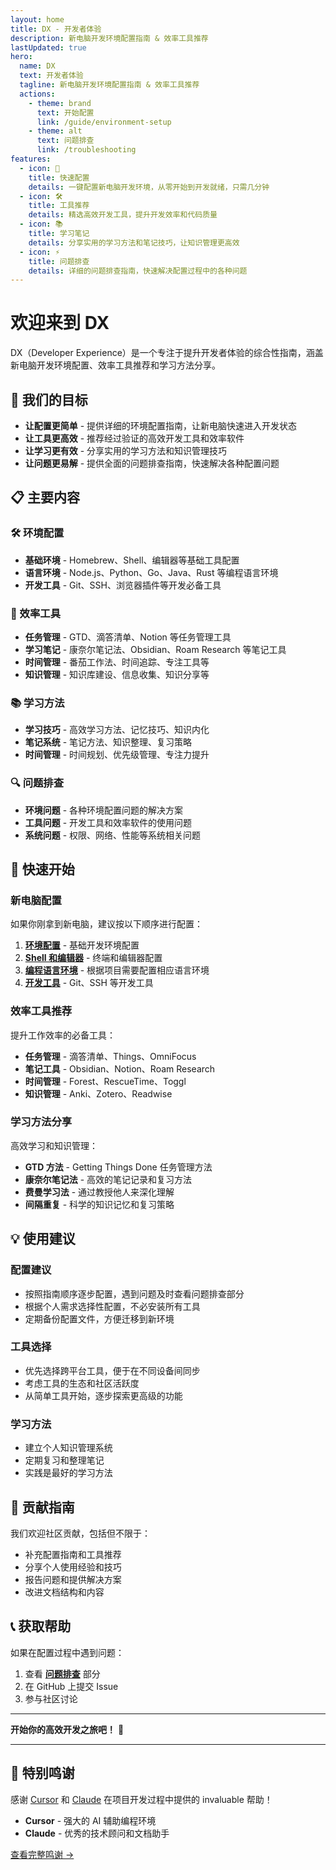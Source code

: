 ```yaml
---
layout: home
title: DX - 开发者体验
description: 新电脑开发环境配置指南 & 效率工具推荐
lastUpdated: true
hero:
  name: DX
  text: 开发者体验
  tagline: 新电脑开发环境配置指南 & 效率工具推荐
  actions:
    - theme: brand
      text: 开始配置
      link: /guide/environment-setup
    - theme: alt
      text: 问题排查
      link: /troubleshooting
features:
  - icon: 🚀
    title: 快速配置
    details: 一键配置新电脑开发环境，从零开始到开发就绪，只需几分钟
  - icon: 🛠️
    title: 工具推荐
    details: 精选高效开发工具，提升开发效率和代码质量
  - icon: 📚
    title: 学习笔记
    details: 分享实用的学习方法和笔记技巧，让知识管理更高效
  - icon: ⚡
    title: 问题排查
    details: 详细的问题排查指南，快速解决配置过程中的各种问题
---
```


<div class="welcome-section">

# 欢迎来到 DX

</div>

DX（Developer Experience）是一个专注于提升开发者体验的综合性指南，涵盖新电脑开发环境配置、效率工具推荐和学习方法分享。

## 🎯 我们的目标

- **让配置更简单** - 提供详细的环境配置指南，让新电脑快速进入开发状态
- **让工具更高效** - 推荐经过验证的高效开发工具和效率软件
- **让学习更有效** - 分享实用的学习方法和知识管理技巧
- **让问题更易解** - 提供全面的问题排查指南，快速解决各种配置问题

## 📋 主要内容

### 🛠️ 环境配置
- **基础环境** - Homebrew、Shell、编辑器等基础工具配置
- **语言环境** - Node.js、Python、Go、Java、Rust 等编程语言环境
- **开发工具** - Git、SSH、浏览器插件等开发必备工具

### 🔧 效率工具
- **任务管理** - GTD、滴答清单、Notion 等任务管理工具
- **学习笔记** - 康奈尔笔记法、Obsidian、Roam Research 等笔记工具
- **时间管理** - 番茄工作法、时间追踪、专注工具等
- **知识管理** - 知识库建设、信息收集、知识分享等

### 📚 学习方法
- **学习技巧** - 高效学习方法、记忆技巧、知识内化
- **笔记系统** - 笔记方法、知识整理、复习策略
- **时间管理** - 时间规划、优先级管理、专注力提升

### 🔍 问题排查
- **环境问题** - 各种环境配置问题的解决方案
- **工具问题** - 开发工具和效率软件的使用问题
- **系统问题** - 权限、网络、性能等系统相关问题

## 🚀 快速开始

### 新电脑配置
如果你刚拿到新电脑，建议按以下顺序进行配置：

1. **[环境配置](./guide/environment-setup)** - 基础开发环境配置
2. **[Shell 和编辑器](./guide/shell-editor-setup)** - 终端和编辑器配置
3. **[编程语言环境](./guide/)** - 根据项目需要配置相应语言环境
4. **[开发工具](./guide/development-tools)** - Git、SSH 等开发工具

### 效率工具推荐
提升工作效率的必备工具：

- **任务管理** - 滴答清单、Things、OmniFocus
- **笔记工具** - Obsidian、Notion、Roam Research
- **时间管理** - Forest、RescueTime、Toggl
- **知识管理** - Anki、Zotero、Readwise

### 学习方法分享
高效学习和知识管理：

- **GTD 方法** - Getting Things Done 任务管理方法
- **康奈尔笔记法** - 高效的笔记记录和复习方法
- **费曼学习法** - 通过教授他人来深化理解
- **间隔重复** - 科学的知识记忆和复习策略

## 💡 使用建议

### 配置建议
- 按照指南顺序逐步配置，遇到问题及时查看问题排查部分
- 根据个人需求选择性配置，不必安装所有工具
- 定期备份配置文件，方便迁移到新环境

### 工具选择
- 优先选择跨平台工具，便于在不同设备间同步
- 考虑工具的生态和社区活跃度
- 从简单工具开始，逐步探索更高级的功能

### 学习方法
- 建立个人知识管理系统
- 定期复习和整理笔记
- 实践是最好的学习方法

## 🤝 贡献指南

我们欢迎社区贡献，包括但不限于：

- 补充配置指南和工具推荐
- 分享个人使用经验和技巧
- 报告问题和提供解决方案
- 改进文档结构和内容

## 📞 获取帮助

如果在配置过程中遇到问题：

1. 查看 **[问题排查](./troubleshooting)** 部分
2. 在 GitHub 上提交 Issue
3. 参与社区讨论

---

**开始你的高效开发之旅吧！** 🚀

---

<div class="footer-acknowledgments">

## 🙏 特别鸣谢

感谢 [Cursor](https://cursor.sh/) 和 [Claude](https://claude.ai/) 在项目开发过程中提供的 invaluable 帮助！

- **Cursor** - 强大的 AI 辅助编程环境
- **Claude** - 优秀的技术顾问和文档助手

[查看完整鸣谢 →](./acknowledgments)

</div>

